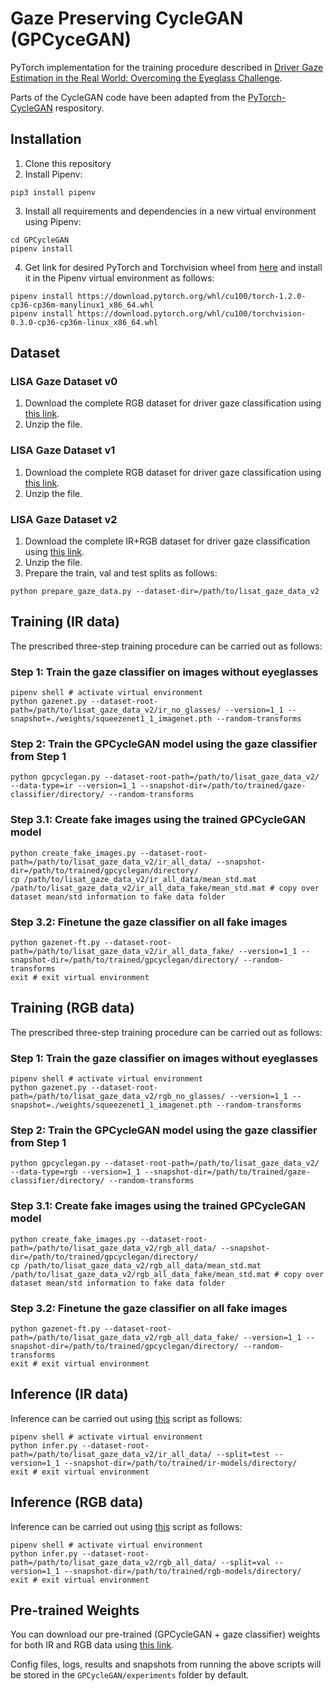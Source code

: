 # Gaze Preserving CycleGAN (GPCyceGAN)
PyTorch implementation for the training procedure described in [Driver Gaze Estimation in the Real World: Overcoming the Eyeglass Challenge](http://cvrr.ucsd.edu/publications/2020/GPCycleGAN.pdf).

Parts of the CycleGAN code have been adapted from the [PyTorch-CycleGAN](https://github.com/aitorzip/PyTorch-CycleGAN) respository.

## Installation
1) Clone this repository
2) Install Pipenv:
```shell
pip3 install pipenv
```
3) Install all requirements and dependencies in a new virtual environment using Pipenv:
```shell
cd GPCycleGAN
pipenv install
```
4) Get link for desired PyTorch and Torchvision wheel from [here](https://download.pytorch.org/whl/torch_stable.html) and install it in the Pipenv virtual environment as follows:
```shell
pipenv install https://download.pytorch.org/whl/cu100/torch-1.2.0-cp36-cp36m-manylinux1_x86_64.whl
pipenv install https://download.pytorch.org/whl/cu100/torchvision-0.3.0-cp36-cp36m-linux_x86_64.whl
```

## Dataset
### LISA Gaze Dataset v0
1) Download the complete RGB dataset for driver gaze classification using [this link](https://drive.google.com/file/d/1Ez-pHW0v-5bRdz8NjTLlzWZPT0GS2rYT/view?usp=sharing).
2) Unzip the file.

### LISA Gaze Dataset v1
1) Download the complete RGB dataset for driver gaze classification using [this link](https://drive.google.com/file/d/1YvFzqfDkC2NLX8s0YX0XiMi8SOp_eINx/view?usp=sharing).
2) Unzip the file.

### LISA Gaze Dataset v2
1) Download the complete IR+RGB dataset for driver gaze classification using [this link](https://drive.google.com/file/d/1iJTlVytGsmQu9EeB1Iw1-cYwPlOx4-XW/view?usp=sharing).
2) Unzip the file.
3) Prepare the train, val and test splits as follows:
```shell
python prepare_gaze_data.py --dataset-dir=/path/to/lisat_gaze_data_v2
```

## Training (IR data)
The prescribed three-step training procedure can be carried out as follows:
### Step 1: Train the gaze classifier on images without eyeglasses
```shell
pipenv shell # activate virtual environment
python gazenet.py --dataset-root-path=/path/to/lisat_gaze_data_v2/ir_no_glasses/ --version=1_1 --snapshot=./weights/squeezenet1_1_imagenet.pth --random-transforms
```
### Step 2: Train the GPCycleGAN model using the gaze classifier from Step 1
```shell
python gpcyclegan.py --dataset-root-path=/path/to/lisat_gaze_data_v2/ --data-type=ir --version=1_1 --snapshot-dir=/path/to/trained/gaze-classifier/directory/ --random-transforms
```
### Step 3.1: Create fake images using the trained GPCycleGAN model
```shell
python create_fake_images.py --dataset-root-path=/path/to/lisat_gaze_data_v2/ir_all_data/ --snapshot-dir=/path/to/trained/gpcyclegan/directory/
cp /path/to/lisat_gaze_data_v2/ir_all_data/mean_std.mat /path/to/lisat_gaze_data_v2/ir_all_data_fake/mean_std.mat # copy over dataset mean/std information to fake data folder
```
### Step 3.2: Finetune the gaze classifier on all fake images
```shell
python gazenet-ft.py --dataset-root-path=/path/to/lisat_gaze_data_v2/ir_all_data_fake/ --version=1_1 --snapshot-dir=/path/to/trained/gpcyclegan/directory/ --random-transforms
exit # exit virtual environment
```

## Training (RGB data)
The prescribed three-step training procedure can be carried out as follows:
### Step 1: Train the gaze classifier on images without eyeglasses
```shell
pipenv shell # activate virtual environment
python gazenet.py --dataset-root-path=/path/to/lisat_gaze_data_v2/rgb_no_glasses/ --version=1_1 --snapshot=./weights/squeezenet1_1_imagenet.pth --random-transforms
```
### Step 2: Train the GPCycleGAN model using the gaze classifier from Step 1
```shell
python gpcyclegan.py --dataset-root-path=/path/to/lisat_gaze_data_v2/ --data-type=rgb --version=1_1 --snapshot-dir=/path/to/trained/gaze-classifier/directory/ --random-transforms
```
### Step 3.1: Create fake images using the trained GPCycleGAN model
```shell
python create_fake_images.py --dataset-root-path=/path/to/lisat_gaze_data_v2/rgb_all_data/ --snapshot-dir=/path/to/trained/gpcyclegan/directory/
cp /path/to/lisat_gaze_data_v2/rgb_all_data/mean_std.mat /path/to/lisat_gaze_data_v2/rgb_all_data_fake/mean_std.mat # copy over dataset mean/std information to fake data folder
```
### Step 3.2: Finetune the gaze classifier on all fake images
```shell
python gazenet-ft.py --dataset-root-path=/path/to/lisat_gaze_data_v2/rgb_all_data_fake/ --version=1_1 --snapshot-dir=/path/to/trained/gpcyclegan/directory/ --random-transforms
exit # exit virtual environment
```

## Inference (IR data)
Inference can be carried out using [this](https://github.com/arangesh/GPCycleGAN/blob/master/infer.py) script as follows:
```shell
pipenv shell # activate virtual environment
python infer.py --dataset-root-path=/path/to/lisat_gaze_data_v2/ir_all_data/ --split=test --version=1_1 --snapshot-dir=/path/to/trained/ir-models/directory/
exit # exit virtual environment
```

## Inference (RGB data)
Inference can be carried out using [this](https://github.com/arangesh/GPCycleGAN/blob/master/infer.py) script as follows:
```shell
pipenv shell # activate virtual environment
python infer.py --dataset-root-path=/path/to/lisat_gaze_data_v2/rgb_all_data/ --split=val --version=1_1 --snapshot-dir=/path/to/trained/rgb-models/directory/
exit # exit virtual environment
```

## Pre-trained Weights
You can download our pre-trained (GPCycleGAN + gaze classifier) weights for both IR and RGB data using [this link](https://drive.google.com/file/d/1FbYhyoSbCSo6l0b08a6kMPIgLwf7FHC-/view?usp=sharing).

Config files, logs, results and snapshots from running the above scripts will be stored in the `GPCycleGAN/experiments` folder by default.
